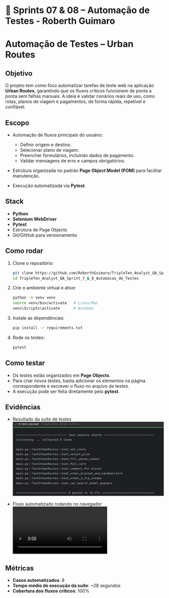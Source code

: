 # 📌 Sprints 07 & 08 – Automação de Testes - Roberth Guimaro

# Automação de Testes – Urban Routes

## Objetivo

O projeto tem como foco automatizar tarefas de teste web na aplicação **Urban Routes**, garantindo que os fluxos críticos funcionem de ponta a ponta sem falhas manuais. A ideia é validar cenários reais de uso, como rotas, planos de viagem e pagamentos, de forma rápida, repetível e confiável.

## Escopo

* Automação de fluxos principais do usuário:

  * Definir origem e destino.
  * Selecionar plano de viagem.
  * Preencher formulários, incluindo dados de pagamento.
  * Validar mensagens de erro e campos obrigatórios.
* Estrutura organizada no padrão **Page Object Model (POM)** para facilitar manutenção.
* Execução automatizada via **Pytest**.

## Stack

* **Python**
* **Selenium WebDriver**
* **Pytest**
* Estrutura de Page Objects
* Git/GitHub para versionamento

## Como rodar

1. Clone o repositório:

   ```bash
   git clone https://github.com/RoberthGuimaro/TripleTen_Analyst_QA_Sprint_7_&_8_Automacao_de_Testes.git
   cd TripleTen_Analyst_QA_Sprint_7_&_8_Automacao_de_Testes
   ```

2. Crie o ambiente virtual e ative:

   ```bash
   python -m venv venv
   source venv/bin/activate   # Linux/Mac
   venv\Scripts\activate      # Windows
   ```

3. Instale as dependências:

   ```bash
   pip install -r requirements.txt
   ```

4. Rode os testes:

   ```bash
   pytest
   ```

## Como testar

* Os testes estão organizados em **Page Objects**.
* Para criar novos testes, basta adicionar os elementos na página correspondente e escrever o fluxo no arquivo de testes.
* A execução pode ser feita diretamente pelo **pytest**.

## Evidências

- Resultado da suíte de testes  
  ![Execução dos testes](Evidencias/Testes_passando.png)

- Fluxo automatizado rodando no navegador  
  <video src="Evidencias/Fluxo_completo.mp4" controls>

## Métricas
- **Casos automatizados**: 8  
- **Tempo médio de execução da suíte**: ~28 segundos  
- **Cobertura dos fluxos críticos**: 100%  
